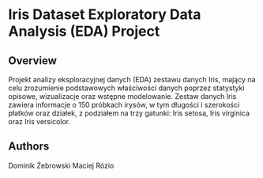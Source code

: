 # Iris Dataset Exploratory Data Analysis (EDA) Project

## Overview

Projekt analizy eksploracyjnej danych (EDA) zestawu danych Iris, mający na celu zrozumienie podstawowych właściwości danych poprzez statystyki opisowe, wizualizacje oraz wstępne modelowanie. Zestaw danych Iris zawiera informacje o 150 próbkach irysów, w tym długości i szerokości płatków oraz działek, z podziałem na trzy gatunki: Iris setosa, Iris virginica oraz Iris versicolor.

## Authors
Dominik Żebrowski
Maciej Rózio
